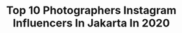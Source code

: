 ---
title: Top 10 Photographers Instagram Influencers In Jakarta In 2020
description: >-
  Find top photographers Instagram influencers in Jakarta in 2020. Most popular hashtags: #classicchrome #malaysia #solo #covid19.
platform: Instagram
profiles:
  - username: "kosmassantosaphotography"
    fullname: >-
      Kosmas Santosa Photography
    location: "Indonesia"
    followers: 2108
    engagement: 1093
    commentsToLikes: 0.087537
    id: ck9wd3q77dxrw0j78icagwh30
    verified: false
    hashtags: "#instagood, #igcreative, #stillife, #sombresociety"
  - username: "esther.asher"
    fullname: >-
      Photographer Bali - Jakarta
    location: "Indonesia"
    followers: 2221
    engagement: 1075
    commentsToLikes: 0.037379
    id: ck6uc5n44dnud0j71yh31em2i
    verified: false
    hashtags: "#weddingphotographer, #weddingdestination"
  - username: "ghipsssss"
    fullname: >-
      Ghifari Achmad⚡️
    location: "Indonesia"
    followers: 3323
    engagement: 1220
    commentsToLikes: 0.162723
    id: ck5zskw2syozc0i14pm66il13
    verified: false
    hashtags: "#dirumahaja, #facetimephotoshoot, #darkweb, #portraiture"
  - username: "mfimages"
    fullname: >-
      Muhammad Fadli
    location: "Indonesia"
    followers: 60304
    engagement: 124
    commentsToLikes: 0.022521
    id: ck5pzi2uj130p0i112eic2y0x
    verified: false
    hashtags: "#ballet, #jokowi, #kosovo, #ramadan"
  - username: "gathoe18"
    fullname: >-
      Gathot Subroto
    location: "Indonesia"
    followers: 23399
    engagement: 215
    commentsToLikes: 0.028455
    id: ck0vy6kyb2h720i19m2xkwp0o
    verified: false
    hashtags: "#capgomeh, #woman, #lasem, #blue"
  - username: "galaindiga"
    fullname: >-
      Gala Indiga
    location: "Indonesia"
    followers: 6386
    engagement: 524
    commentsToLikes: 0.065679
    id: ck6u7lsmhm9zw0j71jdqush49
    verified: false
    hashtags: "#fireman, #selis, #fujinon1024, #fujinon35mm"
  - username: "rezki.drg"
    fullname: >-
      Drg. Rezki
    location: "Indonesia"
    followers: 25652
    engagement: 396
    commentsToLikes: 0.013434
    id: ck13a4hkwol3u0i19h1ahyxo7
    verified: false
    hashtags: "#stayhome, #teeth, #malaysia, #tooth"
  - username: "rheza.dkv"
    fullname: >-
      rheza.dkv
    location: "Indonesia"
    followers: 2769
    engagement: 1002
    commentsToLikes: 0.030136
    id: ck8ta8oijqupk0j78q2v6lc04
    verified: false
    hashtags: "#socialdistancing, #kajianonline, #onlinetest, #financial"
  - username: "pejuangkedinasan"
    fullname: >-
      Pejuang Kedinasan
    location: "Indonesia"
    followers: 51118
    engagement: 189
    commentsToLikes: 0.005721
    id: ck8t3hpsx3cbt0j789erswtq7
    verified: false
    hashtags: "#dirumahaja, #tiktok, #abdinegarasumsel, #tnipolrisolid"
  - username: "thepotomoto"
    fullname: >-
      Jakarta Wedding Photographer
    location: "Indonesia"
    followers: 43887
    engagement: 105
    commentsToLikes: 0.030358
    id: ck8t0fj43rwcv0j7856kqhu5k
    verified: false
    hashtags: "#adatminang, #engagementday, #weddinginternational, #pernikahanadat"
---